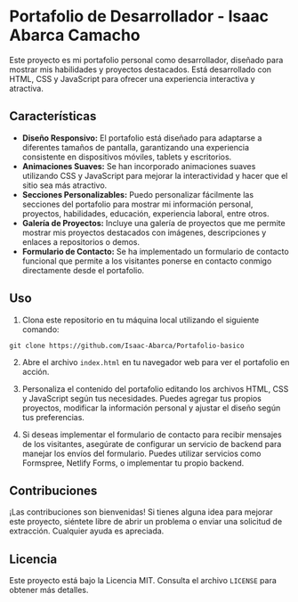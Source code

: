 # Portafolio de Desarrollador - Isaac Abarca Camacho

Este proyecto es mi portafolio personal como desarrollador, diseñado para mostrar mis habilidades y proyectos destacados. Está desarrollado con HTML, CSS y JavaScript para ofrecer una experiencia interactiva y atractiva.

## Características

- **Diseño Responsivo:** El portafolio está diseñado para adaptarse a diferentes tamaños de pantalla, garantizando una experiencia consistente en dispositivos móviles, tablets y escritorios.
- **Animaciones Suaves:** Se han incorporado animaciones suaves utilizando CSS y JavaScript para mejorar la interactividad y hacer que el sitio sea más atractivo.
- **Secciones Personalizables:** Puedo personalizar fácilmente las secciones del portafolio para mostrar mi información personal, proyectos, habilidades, educación, experiencia laboral, entre otros.
- **Galería de Proyectos:** Incluye una galería de proyectos que me permite mostrar mis proyectos destacados con imágenes, descripciones y enlaces a repositorios o demos.
- **Formulario de Contacto:** Se ha implementado un formulario de contacto funcional que permite a los visitantes ponerse en contacto conmigo directamente desde el portafolio.

## Uso

1. Clona este repositorio en tu máquina local utilizando el siguiente comando:

```
git clone https://github.com/Isaac-Abarca/Portafolio-basico
```

2. Abre el archivo `index.html` en tu navegador web para ver el portafolio en acción.

3. Personaliza el contenido del portafolio editando los archivos HTML, CSS y JavaScript según tus necesidades. Puedes agregar tus propios proyectos, modificar la información personal y ajustar el diseño según tus preferencias.

4. Si deseas implementar el formulario de contacto para recibir mensajes de los visitantes, asegúrate de configurar un servicio de backend para manejar los envíos del formulario. Puedes utilizar servicios como Formspree, Netlify Forms, o implementar tu propio backend.

## Contribuciones

¡Las contribuciones son bienvenidas! Si tienes alguna idea para mejorar este proyecto, siéntete libre de abrir un problema o enviar una solicitud de extracción. Cualquier ayuda es apreciada.

## Licencia

Este proyecto está bajo la Licencia MIT. Consulta el archivo `LICENSE` para obtener más detalles.
